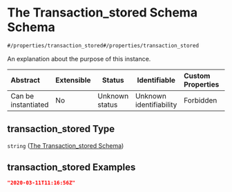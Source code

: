 # The Transaction_stored Schema Schema

```txt
#/properties/transaction_stored#/properties/transaction_stored
```

An explanation about the purpose of this instance.


| Abstract            | Extensible | Status         | Identifiable            | Custom Properties | Additional Properties | Access Restrictions | Defined In                                                                  |
| :------------------ | ---------- | -------------- | ----------------------- | :---------------- | --------------------- | ------------------- | --------------------------------------------------------------------------- |
| Can be instantiated | No         | Unknown status | Unknown identifiability | Forbidden         | Allowed               | none                | [quotes.schema.json\*](../../out/quotes.schema.json "open original schema") |

## transaction_stored Type

`string` ([The Transaction_stored Schema](quotes-properties-the-transaction_stored-schema.md))

## transaction_stored Examples

```json
"2020-03-11T11:16:56Z"
```
